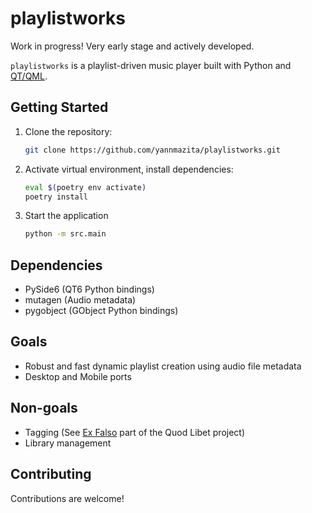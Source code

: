 # playlistworks

Work in progress! Very early stage and actively developed.

`playlistworks` is a playlist-driven music player built with Python and [QT/QML](https://doc.qt.io/qt-6/qmlreference.html).

## Getting Started

1.  Clone the repository:

    ```bash
    git clone https://github.com/yannmazita/playlistworks.git
    ```

2.  Activate virtual environment, install dependencies:

    ```bash
    eval $(poetry env activate)
    poetry install
    ```

3.  Start the application

    ```bash
    python -m src.main
    ```

## Dependencies

- PySide6 (QT6 Python bindings)
- mutagen (Audio metadata)
- pygobject (GObject Python bindings)

## Goals
- Robust and fast dynamic playlist creation using audio file metadata
- Desktop and Mobile ports

## Non-goals
- Tagging (See [Ex Falso](https://github.com/quodlibet/quodlibet) part of the Quod Libet project)
- Library management

## Contributing

Contributions are welcome!
